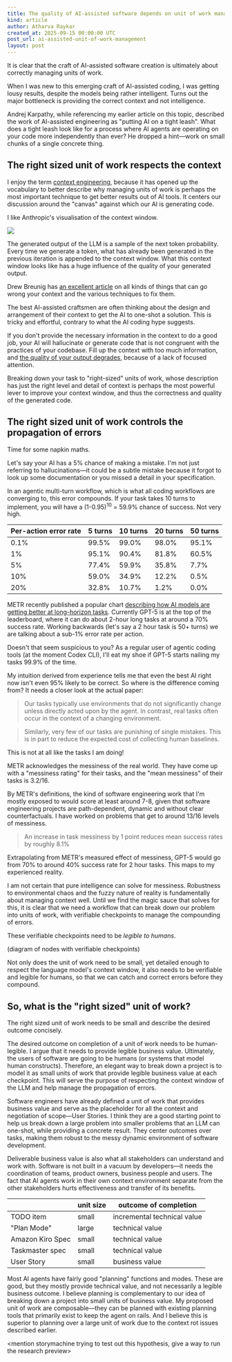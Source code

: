 ```yaml
---
title: The quality of AI-assisted software depends on unit of work management
kind: article
author: Atharva Raykar
created_at: 2025-09-15 00:00:00 UTC
post_url: ai-assisted-unit-of-work-management
layout: post
---
```

It is clear that the craft of AI-assisted software creation is ultimately about correctly managing units of work.

When I was new to this emerging craft of AI-assisted coding, I was getting lousy results, despite the models being rather intelligent. Turns out the major bottleneck is providing the correct context and not intelligence.

Andrej Karpathy, while referencing my earlier article on this topic, described the work of AI-assisted engineering as "putting AI on a tight leash". What does a tight leash look like for a process where AI agents are operating on your code more independently than ever? He dropped a hint—work on small chunks of a single concrete thing.

## The right sized unit of work respects the context

I enjoy the term [context engineering](https://simonwillison.net/2023/Jan/23/riley-goodside/), because it has opened up the vocabulary to better describe why managing units of work is perhaps the most important technique to get better results out of AI tools. It centers our discussion around the "canvas" against which our AI is generating code.

I like Anthropic's visualisation of the context window.

![](https://mintcdn.com/anthropic/PF_69UDRSEsLpN9D/images/context-window.svg?fit=max&auto=format&n=PF_69UDRSEsLpN9D&q=85&s=0e62b88b8d27b13a38dd2261151bada6)

The generated output of the LLM is a sample of the next token probability. Every time we generate a token, what has already been generated in the previous iteration is appended to the context window. What this context window looks like has a huge influence of the quality of your generated output.

Drew Breunig has [an excellent article](https://www.dbreunig.com/2025/06/26/how-to-fix-your-context.html) on all kinds of things that can go wrong your context and the various techniques to fix them.

The best AI-assisted craftsmen are often thinking about the design and arrangement of their context to get the AI to one-shot a solution. This is tricky and effortful, contrary to what the AI coding hype suggests.

If you don't provide the necessary information in the context to do a good job, your AI will hallucinate or generate code that is not congruent with the practices of your codebase. Fill up the context with too much information, and [the quality of your output degrades](https://research.trychroma.com/context-rot), because of a lack of focused attention.

Breaking down your task to "right-sized" units of work, whose description has just the right level and detail of context is perhaps the most powerful lever to improve your context window, and thus the correctness and quality of the generated code.

## The right sized unit of work controls the propagation of errors

Time for some napkin maths.

Let's say your AI has a 5% chance of making a mistake. I'm not just referring to hallucinations—it could be a subtle mistake because it forgot to look up some documentation or you missed a detail in your specification.

In an agentic multi-turn workflow, which is what all coding workflows are converging to, this error compounds. If your task takes 10 turns to implement, you will have a (1-0.95)<sup>10</sup> = 59.9% chance of success. Not very high.

| Per-action error rate | 5 turns | 10 turns | 20 turns | 50 turns |
|-----------------------|---------|----------|----------|----------|
| 0.1%                  | 99.5%   | 99.0%    | 98.0%    | 95.1%    |
| 1%                    | 95.1%   | 90.4%    | 81.8%    | 60.5%    |
| 5%                    | 77.4%   | 59.9%    | 35.8%    | 7.7%     |
| 10%                   | 59.0%   | 34.9%    | 12.2%    | 0.5%     |
| 20%                   | 32.8%   | 10.7%    | 1.2%     | 0.0%     |


METR recently published a popular chart [describing how AI models are getting better at long-horizon tasks](https://metr.org/blog/2025-07-14-how-does-time-horizon-vary-across-domains/). Currently GPT-5 is at the top of the leaderboard, where it can do about 2-hour long tasks at around a 70% success rate. Working backwards (let's say a 2 hour task is 50+ turns) we are talking about a sub-1% error rate per action.

Doesn't that seem suspicious to you? As a regular user of agentic coding tools (at the moment Codex CLI), I'll eat my shoe if GPT-5 starts nailing my tasks 99.9% of the time.

My intuition derived from experience tells me that even the best AI right now isn't even 95% likely to be correct. So where is the difference coming from? It needs a closer look at the actual paper:

> Our tasks typically use environments that do not significantly change unless directly acted upon by the agent. In contrast, real tasks often occur in the context of a changing environment.

> Similarly, very few of our tasks are punishing of single mistakes. This is in part to reduce the expected cost of collecting human baselines.

This is not at all like the tasks I am doing!

METR acknowledges the messiness of the real world. They have come up with a "messiness rating" for their tasks, and the "mean messiness" of their tasks is 3.2/16. 

By METR's definitions, the kind of software engineering work that I'm mostly exposed to would score at least around 7-8, given that software engineering projects are path-dependent, dynamic and without clear counterfactuals. I have worked on problems that get to around 13/16 levels of messiness.

> An increase in task messiness by 1 point reduces mean success rates by roughly 8.1%

Extrapolating from METR's measured effect of messiness, GPT-5 would go from 70% to around 40% success rate for 2 hour tasks. This maps to my experienced reality.

I am not certain that pure intelligence can solve for messiness. Robustness to environmental chaos and the fuzzy nature of reality is fundamentally about managing context well. Until we find the magic sauce that solves for this, it is clear that we need a workflow that can break down our problem into units of work, with verifiable checkpoints to manage the compounding of errors.

These verifiable checkpoints need to be _legible to humans_.

(diagram of nodes with verifiable checkpoints)

Not only does the unit of work need to be small, yet detailed enough to respect the language model's context window, it also needs to be verifiable and legible for humans, so that we can catch and correct errors before they compound.

## So, what is the "right sized" unit of work?

The right sized unit of work needs to be small and describe the desired outcome concisely.

The desired outcome on completion of a unit of work needs to be human-legible. I argue that it needs to provide legible business value. Ultimately, the users of software are going to be humans (or systems that model human constructs). Therefore, an elegant way to break down a project is to model it as small units of work that provide legible business value at each checkpoint. This will serve the purpose of respecting the context window of the LLM and help manage the propagation of errors.

Software engineers have already defined a unit of work that provides business value and serve as the placeholder for all the context and negotiation of scope—User Stories. I think they are a good starting point to help us break down a large problem into smaller problems that an LLM can one-shot, while providing a concrete result. They center outcomes over tasks, making them robust to the messy dynamic environment of software development.

Deliverable business value is also what all stakeholders can understand and work with. Software is not built in a vacuum by developers—it needs the coordination of teams, product owners, business people and users. The fact that AI agents work in their own context environment separate from the other stakeholders hurts effectiveness and transfer of its benefits.

||unit size|outcome of completion|
|-|-|-|
|TODO item|small|incremental technical value|
|"Plan Mode"|large|technical value|
|Amazon Kiro Spec|small|technical value|
|Taskmaster spec|small|technical value|
|User Story|small|business value|

Most AI agents have fairly good "planning" functions and modes. These are good, but they mostly provide technical value, and not necessarily a legible business outcome. I believe planning is complementary to our idea of breaking down a project into small units of business value. My proposed unit of work are composable—they can be planned with existing planning tools that primarily exist to keep the agent on rails. And I believe this is superior to planning over a large unit of work due to the context rot issues described earlier.

<mention storymachine trying to test out this hypothesis, give a way to run the research preview>
